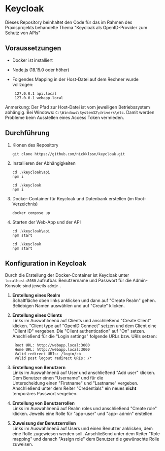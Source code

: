 # Keycloak
Dieses Repository beinhaltet den Code für das im Rahmen des Praxisprojekts behandelte Thema "Keycloak als OpenID-Provider zum Schutz von APIs"


## Voraussetzungen
- Docker ist installiert
- Node.js (18.15.0 oder höher)
- Folgendes Mapping in der Host-Datei auf dem Rechner wurde vollzogen:

  ```
   127.0.0.1 api.local
   127.0.0.1 webapp.local
   ```
Anmerkung: Der Pfad zur Host-Datei ist vom jeweiligen Betriebssystem abhängig. Bei Windows:
```C:\Windows\System32\drivers\etc```.
Damit werden Probleme beim Ausstellen eines Access Token vermieden.

## Durchführung
1. Klonen des Repository<br />

   ```shell
   git clone https://github.com/nickklssn/keycloak.git
   ```
2. Installieren der Abhängigkeiten<br />
  
     ```shell
     cd .\keycloak\api
     npm i
     ```
    ```shell
    cd .\keycloak
    npm i
    ```
3. Docker-Container für Keycloak und Datenbank erstellen (im Root-Verzeichnis)
    ```shell
    docker compose up
    ```
4. Starten der Web-App und der API
    ```shell
    cd .\keycloak\api
    npm start
     ```
    ```shell
    cd .\keycloak
    npm start
    ```

## Konfiguration in Keycloak
Durch die Erstellung der Docker-Container ist Keycloak unter ```localhost:8080``` aufrufbar.
Benutzername und Passwort für die Admin-Konsole sind jeweils ```admin``` .

1. **Erstellung eines Realm<br />**
   Schaltfläche oben links anklicken und dann auf "Create Realm" gehen. Beliebigen Namen auswählen und auf "Create" klicken.

2. **Erstellung eines Clients<br />**
   Links im Auswahlmenü auf Clients und anschließend "Create Client" klicken. "Client type auf "OpenID Connect" setzen und      dem Client eine "Client ID" vergeben. Die "Client authentication" auf "On" setzen. Anschließend für die "Login settings"     folgende URLs bzw. URIs setzen:
   ```shell
    Root URL: http://webapp.local:3000
    Home URL: http://webapp.local:3000
    Valid redirect URIs: /login/cb
    Valid post logout redirect URIs: /*
   ```
3. **Erstellung von Benutzern<br />**
   Links im Auswahlmenü auf User und anschließend "Add user" klicken. Dem Benutzer einen "Username" und für die       
   Unterscheidung einen "Firstname" und "Lastname" vergeben. Anschließend unter dem Reiter "Credentials" ein neues **nicht** 
   temporäres Passwort vergeben.

4. **Erstellung von Benutzerrollen<br />**
   Links im Auswahlmenü auf Realm roles und anschließend "Create role" klicken. Jeweils eine Rolle für "app-user" und "app- 
   admin" erstellen.
   
5. **Zuweisung der Benutzerrollen<br />**
   Links im Auswahlmenü auf Users und einen Benutzer anklicken, dem eine Rolle zugewiesen werden soll. Anschließend unter 
   dem Reiter "Role mapping" und danach "Assign role" dem Benutzer die gewünschte Rolle zuweisen.
   
   
   
   


     
   
   
   
   
